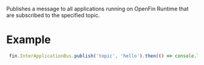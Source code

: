 Publishes a message to all applications running on OpenFin Runtime that are subscribed to the specified topic.
# Example
```js
 fin.InterApplicationBus.publish('topic', 'hello').then(() => console.log('Published')).catch(err => console.log(err));
```
